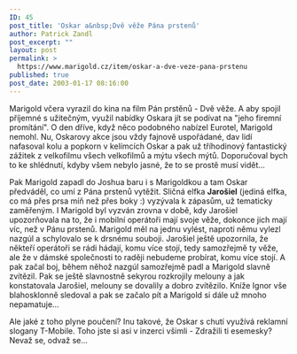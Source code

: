 ```yaml
---
ID: 45
post_title: 'Oskar a&nbsp;Dvě věže Pána prstenů'
author: Patrick Zandl
post_excerpt: ""
layout: post
permalink: >
  https://www.marigold.cz/item/oskar-a-dve-veze-pana-prstenu
published: true
post_date: 2003-01-17 08:16:00
---
```

<P>Marigold včera vyrazil do kina na film Pán prstěnů - Dvě věže. A aby spojil příjemné s užitečným, využil nabídky Oskara jít se podívat na "jeho firemní promítání". O den dříve, když něco podobného nabízel Eurotel, Marigold nemohl. Nu, Oskarovy akce jsou vždy fajnově uspořádané, dav lidí nafasoval kolu a popkorn v kelímcích Oskar a pak už tříhodinový fantastický zážitek z velkofilmu všech velkofilmů a mýtu všech mýtů. Doporučoval bych to ke shlédnutí, kdyby všem nebylo jasné, že to se prostě musí vidět...</P>
<P>Pak Marigold zapadl do Joshua baru i s Marigoldkou a tam Oskar předváděl, co umí z Pána prstenů vytěžit. Sličná elfka <STRONG>Jarošiel</STRONG> (jediná elfka, co má přes prsa míň než přes boky :) vyzývala k zápasům, už tematicky zaměřeným. I Marigold byl vyzván zrovna v době, kdy Jarošiel upozorňovala na to, že i mobilní operátoři mají svoje věže, dokonce jich mají víc, než v Pánu prstenů. Marigold měl na jednu vylést, naproti němu vylezl nazgúl a schylovalo se k drsnému souboji. Jarošiel ještě upozornila, že někteří operátoři se rádi hádají, komu více stojí, tedy samozřejmě ty věže, ale že v dámské společnosti to raději nebudeme probírat, komu více stojí. A pak začal boj, během něhož nazgúl samozřejmě padl a Marigold slavně zvítězil. Pak se ještě slavnostně sekyrou rozkrojily melouny a jak konstatovala Jarošiel, melouny se dovalily a dobro zvítězilo. Kníže Ignor vše blahosklonně sledoval a pak se začalo pít a Marigold si dále už mnoho nepamatuje...</P>
<P>Ale jaké z toho plyne poučení? Inu takové, že Oskar s chutí využívá reklamní slogany T-Mobile. Toho jste si asi v inzerci všimli - Zdražili ti esemesky? Nevaž se, odvaž se...</P>